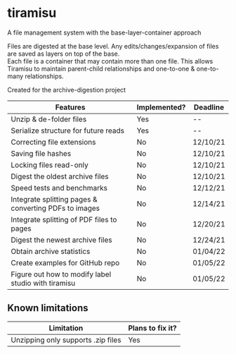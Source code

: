 # tiramisu
 A file management system with the base-layer-container approach

Files are digested at the base level. Any edits/changes/expansion of files are saved as layers on top of the base.   
Each file is a container that may contain more than one file. This allows Tiramisu to maintain parent-child relationships and one-to-one & one-to-many relationships. 

 Created for the archive-digestion project

| Features | Implemented? | Deadline |
| --------------- | --------------- | --------------- |
| Unzip & de-folder files | Yes | --  |
| Serialize structure for future reads| Yes | -- |
| Correcting file extensions| No | 12/10/21 |
| Saving file hashes| No | 12/10/21 |
| Locking files read-only| No | 12/10/21 |
| Digest the oldest archive files| No | 12/10/21 |
| Speed tests and benchmarks | No | 12/12/21
| Integrate splitting pages & converting PDFs to images | No | 12/14/21 |
| Integrate splitting of PDF files to pages | No | 12/20/21 | 
| Digest the newest archive files | No | 12/24/21 |
| Obtain archive statistics | No | 01/04/22 |
| Create examples for GitHub repo | No | 01/05/22 |
| Figure out how to modify label studio with tiramisu | No | 01/05/22 |

## Known limitations  

| Limitation | Plans to fix it? |
| --------------- | --------------- |
| Unzipping only supports .zip files | Yes |
